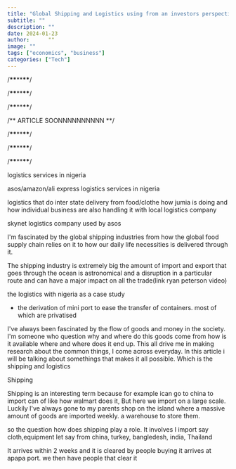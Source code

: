 ```yaml
---
title: "Global Shipping and Logistics using from an investors perspective here in nigeria"
subtitle: ""
description: ""
date: 2024-01-23
author:      ""
image: ""
tags: ["economics", "business"]
categories: ["Tech"]
---
```


/******\*\*******\*\*******\*\*******/

/******\*\*******\*\*******\*\*******/

/******\*\*******\*\*******\*\*******/

/** ARTICLE SOONNNNNNNNNN **/

/******\*\*******\*\*******\*\*******/

/******\*\*******\*\*******\*\*******/

/******\*\*******\*\*******\*\*******/

logistics services in nigeria

asos/amazon/ali express logistics services in nigeria

logistics that do inter state delivery from food/clothe how jumia is doing and how individual business are also handling it with local logistics company

skynet logistics company used by asos

I'm fascinated by the global shipping industries from how the global food supply chain relies on it to how our daily life necessities is delivered through it.

The shipping industry is extremely big the amount of import and export that goes through the ocean is astronomical and a disruption in a particular route and can have a major impact on all the trade(link ryan peterson video)

the logistics with nigeria as a case study

- the derivation of mini port to ease the transfer of containers. most of which are privatised

I've always been fascinated by the flow of goods and money in the society. I'm someone who question why and where do this goods come from how is it available where and where does it end up. This all drive me in making research about the common things, I come across everyday. In this article i will be talking about somethings that makes it all possible. Which is the shipping and logistics

Shipping

Shipping is an interesting term because for example ican go to china to import can of like how walmart does it, But here we import on a large scale. Luckily I've always gone to my parents shop on the island where a massive amount of goods are imported weekly. a warehouse to store them.

so the question how does shipping play a role. It involves I import say cloth,equipment let say from china, turkey, bangledesh, india, Thailand

It arrives within 2 weeks and it is cleared by people buying it arrives at apapa port. we then have people that clear it
